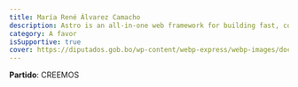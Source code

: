 ```yaml
---
title: María René Álvarez Camacho
description: Astro is an all-in-one web framework for building fast, content-focused websites. Learn more.
category: A favor
isSupportive: true
cover: https://diputados.gob.bo/wp-content/webp-express/webp-images/doc-root/wp-content/uploads/2022/01/07-Maria-Rene-Alvarez-Camacho-Cuarta-Secretaria-e1724948019386.jpg.webp
---
```


**Partido**: CREEMOS
